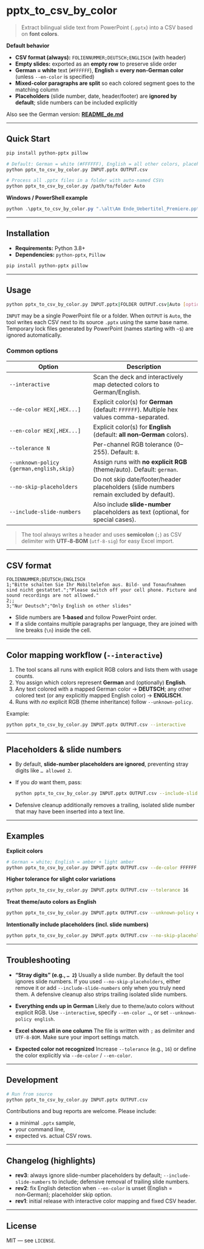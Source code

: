 # pptx\_to\_csv\_by\_color

> Extract bilingual slide text from PowerPoint (`.pptx`) into a CSV based on **font colors**.

**Default behavior**

* **CSV format (always):** `FOLIENNUMMER;DEUTSCH;ENGLISCH` (with header)
* **Empty slides:** exported as an **empty row** to preserve slide order
* **German = white** text (`#FFFFFF`), **English = every non‑German color** (unless `--en-color` is specified)
* **Mixed-color paragraphs are split** so each colored segment goes to the matching column
* **Placeholders** (slide number, date, header/footer) are **ignored by default**; slide numbers can be included explicitly

Also see the German version: **[README\_de.md](README_de.md)**

---

## Quick Start

```bash
pip install python-pptx pillow

# Default: German = white (#FFFFFF), English = all other colors, placeholders ignored
python pptx_to_csv_by_color.py INPUT.pptx OUTPUT.csv

# Process all .pptx files in a folder with auto-named CSVs
python pptx_to_csv_by_color.py /path/to/folder Auto
```

**Windows / PowerShell example**

```powershell
python .\pptx_to_csv_by_color.py ".\alt\Am Ende_Uebertitel_Premiere.pptx" ".\alt\Am_Ende.csv"
```

---

## Installation

* **Requirements:** Python 3.8+
* **Dependencies:** `python-pptx`, `Pillow`

```bash
pip install python-pptx pillow
```

---

## Usage

```bash
python pptx_to_csv_by_color.py INPUT.pptx|FOLDER OUTPUT.csv|Auto [options]
```

`INPUT` may be a single PowerPoint file or a folder. When `OUTPUT` is `Auto`,
the tool writes each CSV next to its source `.pptx` using the same base name.
Temporary lock files generated by PowerPoint (names starting with `~$`) are
ignored automatically.

### Common options

| Option                                   | Description                                                                                |
| ---------------------------------------- | ------------------------------------------------------------------------------------------ |
| `--interactive`                          | Scan the deck and interactively map detected colors to German/English.                     |
| `--de-color HEX[,HEX...]`                | Explicit color(s) for **German** (default: `FFFFFF`). Multiple hex values comma-separated. |
| `--en-color HEX[,HEX...]`                | Explicit color(s) for **English** (default: **all non‑German** colors).                    |
| `--tolerance N`                          | Per-channel RGB tolerance (0–255). Default: `8`.                                           |
| `--unknown-policy {german,english,skip}` | Assign runs with **no explicit RGB** (theme/auto). Default: `german`.                      |
| `--no-skip-placeholders`                 | Do not skip date/footer/header placeholders (slide numbers remain excluded by default).    |
| `--include-slide-numbers`                | Also include **slide-number** placeholders as text (optional, for special cases).          |

> The tool always writes a header and uses **semicolon** (`;`) as CSV delimiter with **UTF‑8‑BOM** (`utf-8-sig`) for easy Excel import.

---

## CSV format

```
FOLIENNUMMER;DEUTSCH;ENGLISCH
1;"Bitte schalten Sie Ihr Mobiltelefon aus. Bild- und Tonaufnahmen sind nicht gestattet.";"Please switch off your cell phone. Picture and sound recordings are not allowed."
2;;
3;"Nur Deutsch";"Only English on other slides"
```

* Slide numbers are **1-based** and follow PowerPoint order.
* If a slide contains multiple paragraphs per language, they are joined with line breaks (`\n`) inside the cell.

---

## Color mapping workflow (`--interactive`)

1. The tool scans all runs with explicit RGB colors and lists them with usage counts.
2. You assign which colors represent **German** and (optionally) **English**.
3. Any text colored with a mapped German color → **DEUTSCH**; any other colored text (or any explicitly mapped English color) → **ENGLISCH**.
4. Runs with *no* explicit RGB (theme inheritance) follow `--unknown-policy`.

Example:

```bash
python pptx_to_csv_by_color.py INPUT.pptx OUTPUT.csv --interactive
```

---

## Placeholders & slide numbers

* By default, **slide-number placeholders are ignored**, preventing stray digits like `… allowed 2`.
* If you *do* want them, pass:

  ```bash
  python pptx_to_csv_by_color.py INPUT.pptx OUTPUT.csv --include-slide-numbers --no-skip-placeholders
  ```
* Defensive cleanup additionally removes a trailing, isolated slide number that may have been inserted into a text line.

---

## Examples

**Explicit colors**

```bash
# German = white; English = amber + light amber
python pptx_to_csv_by_color.py INPUT.pptx OUTPUT.csv --de-color FFFFFF --en-color FFC000,FFD966
```

**Higher tolerance for slight color variations**

```bash
python pptx_to_csv_by_color.py INPUT.pptx OUTPUT.csv --tolerance 16
```

**Treat theme/auto colors as English**

```bash
python pptx_to_csv_by_color.py INPUT.pptx OUTPUT.csv --unknown-policy english
```

**Intentionally include placeholders (incl. slide numbers)**

```bash
python pptx_to_csv_by_color.py INPUT.pptx OUTPUT.csv --no-skip-placeholders --include-slide-numbers
```

---

## Troubleshooting

* **“Stray digits” (e.g., `… 2`)**
  Usually a slide number. By default the tool ignores slide numbers. If you used `--no-skip-placeholders`, either remove it or add `--include-slide-numbers` only when you truly need them. A defensive cleanup also strips trailing isolated slide numbers.

* **Everything ends up in German**
  Likely due to theme/auto colors without explicit RGB. Use `--interactive`, specify `--en-color …`, or set `--unknown-policy english`.

* **Excel shows all in one column**
  The file is written with `;` as delimiter and `UTF‑8‑BOM`. Make sure your import settings match.

* **Expected color not recognized**
  Increase `--tolerance` (e.g., `16`) or define the color explicitly via `--de-color` / `--en-color`.

---

## Development

```bash
# Run from source
python pptx_to_csv_by_color.py INPUT.pptx OUTPUT.csv
```

Contributions and bug reports are welcome. Please include:

* a minimal `.pptx` sample,
* your command line,
* expected vs. actual CSV rows.

---

## Changelog (highlights)

* **rev3**: always ignore slide-number placeholders by default; `--include-slide-numbers` to include; defensive removal of trailing slide numbers.
* **rev2**: fix English detection when `--en-color` is unset (English = non‑German); placeholder skip option.
* **rev1**: initial release with interactive color mapping and fixed CSV header.

---

## License

MIT — see `LICENSE`.
